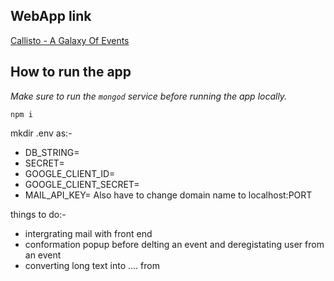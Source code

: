 
## WebApp link
<a href="https://callistox.herokuapp.com/">Callisto - A Galaxy Of Events</a>
## How to run the app

_Make sure to run the `mongod` service before running the app locally._

`npm i`

mkdir .env as:-
  - DB_STRING=
  - SECRET=
  - GOOGLE_CLIENT_ID=
  - GOOGLE_CLIENT_SECRET=
  - MAIL_API_KEY= 
 Also have to change domain name to localhost:PORT

things to do:- 
  - intergrating mail with front end
  - conformation popup before delting an event and deregistating user from an event
  - converting long text into .... from 
  
